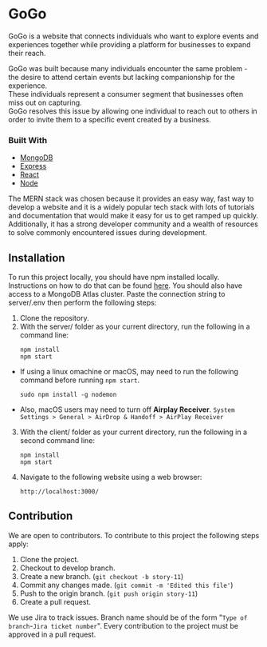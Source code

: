 # GoGo   

GoGo is a website that connects individuals who want to explore events and experiences together while providing a platform for businesses to expand their reach.

GoGo was built because many individuals encounter the same problem - the desire to attend certain events but lacking companionship for the experience.   
These individuals represent a consumer segment that businesses often miss out on capturing.   
GoGo resolves this issue by allowing one individual to reach out to others in order to invite them to a specific event created by a business.

### Built With
* [MongoDB](https://www.mongodb.com/)
* [Express](https://expressjs.com/)
* [React](https://react.dev/)
* [Node](https://nodejs.org/en)

The MERN stack was chosen because it provides an easy way, fast way to develop a website and it is a widely popular tech stack with lots of tutorials and documentation that would make it easy for us to get ramped up quickly. Additionally, it has a strong developer community and a wealth of resources to solve commonly encountered issues during development.

## Installation

To run this project locally, you should have npm installed locally. Instructions on how to do that can be found [here](https://docs.npmjs.com/downloading-and-installing-node-js-and-npm). You should also have access to a MongoDB Atlas cluster. Paste the connection string to server/.env then perform the following steps:
1.  Clone the repository.
2.  With the server/ folder as your current directory, run the following in a command line:
    ```
    npm install
    npm start
    ```

- If using a linux omachine or macOS, may need to run the following command before running ```npm start```.
    ```
    sudo npm install -g nodemon
    ```
- Also, macOS users may need to turn off **Airplay Receiver**. ```System Settings > General > AirDrop & Handoff > AirPlay Receiver```


3. With the client/ folder as your current directory, run the following in a second command line:
    ```
    npm install
    npm start
    ```
4. Navigate to the following website using a web browser:
    ```
    http://localhost:3000/
    ```
## Contribution

We are open to contributors. To contribute to this project the following steps apply:

1. Clone the project.
2. Checkout to develop branch.
3. Create a new branch. (`git checkout -b story-11`)
4. Commit any changes made. (`git commit -m 'Edited this file'`)
5. Push to the origin branch. (`git push origin story-11`)
6. Create a pull request.

We use Jira to track issues.
Branch name should be of the form "`Type of branch`-`Jira ticket number`".
Every contribution to the project must be approved in a pull request.
